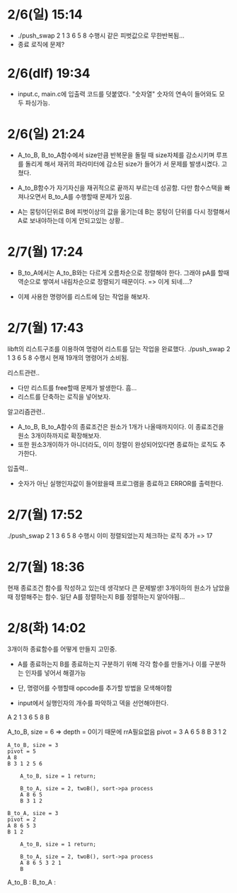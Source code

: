 # 2/6(일) 15:14
- ./push_swap 2 1 3 6 5 8 수행시 같은 피벗값으로 무한반복됨...
- 종료 로직에 문제?

# 2/6(dlf) 19:34
- input.c, main.c에 입출력 코드를 덧붙였다. "숫자열" 숫자의 연속이 들어와도 모두 파싱가능.

# 2/6(일) 21:24
- A_to_B, B_to_A함수에서 size만큼 반복문을 돌릴 때
 size자체를 감소시키며 루프를 돌리게 해서 재귀의 파라미터에 감소된 size가 들어가
 서 문제를 발생시켰다. 고쳤다.

- A_to_B함수가 자기자신을 재귀적으로 끝까지 부르는데 성공함.
 다만 함수스택을 빠져나오면서 B_to_A를 수행할때 문제가 있음.

- A는 뭉텅이단위로 B에 피벗이상의 값을 옮기는데
B는 뭉텅이 단위를 다시 정렬해서 A로 보내야하는데 이게 안되고있는 상황..

# 2/7(월) 17:24

- B_to_A에서는 A_to_B와는 다르게 오름차순으로 정렬해야 한다.
 그래야 pA를 할때 역순으로 쌓여서 내림차순으로 정렬되기 때문이다.
=> 이게 되네....?

- 이제 사용한 명령어를 리스트에 담는 작업을 해보자.

# 2/7(월) 17:43
libft의 리스트구조를 이용하여 명령어 리스트를 담는 작업을 완료했다.
./push_swap 2 1 3 6 5 8 수행시
현재 19개의 명령어가 소비됨.

리스트관련..
- 다만 리스트를 free할때 문제가 발생한다. 흠...
- 리스트를 단축하는 로직을 넣어보자.

알고리즘관련..
- A_to_B, B_to_A함수의 종료조건은 원소가 1개가 나올때까지이다.
 이 종료조건을 원소 3개이하까지로 확장해보자.
- 또한 원소3개이하가 아니더라도, 이미 정렬이 완성되어있다면 종료하는 로직도 추가한다.

입출력..
- 숫자가 아닌 실행인자값이 들어왔을때 프로그램을 종료하고 ERROR를 출력한다.

# 2/7(월) 17:52
./push_swap 2 1 3 6 5 8 수행시
	이미 정렬되었는지 체크하는 로직 추가 => 17

# 2/7(월) 18:36
현재 종료조건 함수를 작성하고 있는데 생각보다 큰 문제발생!
3개이하의 원소가 남았을때 정렬해주는 함수.
일단 A를 정렬하는지 B를 정렬하는지 알아야됨...

# 2/8(화) 14:02

3개이하 종료함수를 어떻게 만들지 고민중.
- A를 종료하는지 B를 종료하는지 구분하기 위해 각각 함수를 만들거나 이를 구분하는
	인자를 넣어서 해결가능
- 단, 명령어를 수행할때 opcode를 추가할 방법을 모색해야함


- input에서 실행인자의 개수를 파악하고 덱을 선언해야한다.

A 2 1 3 6 5 8
B

A_to_B, size = 6 => depth = 0이기 때문에 rrA필요없음
pivot = 3
A 6 5 8
B 3 1 2

	A_to_B, size = 3
	pivot = 5
	A 8
	B 3 1 2 5 6

		A_to_B, size = 1 return;

		B_to_A, size = 2, twoB(), sort->pa process
		A 8 6 5
		B 3 1 2

	B_to_A, size = 3
	pivot = 2
	A 8 6 5 3
	B 1 2

		A_to_B, size = 1 return;

		B_to_A, size = 2, twoB(), sort->pa process
		A 8 6 5 3 2 1
		B

A_to_B :
B_to_A :